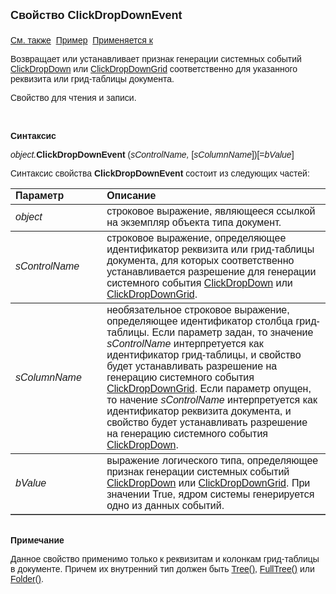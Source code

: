 ﻿<html>
<head>
<title>Документ\ClickDropDownEvent</title>
</head>

<body>

<p><font size="4" face="Arial"><strong>Свойство ClickDropDownEvent<br>
<br>
</strong></font><font face="Arial"><a href="../../ScriptProcs/ClickDropDown.html">
См. также</a>&nbsp; <u>Пример</u>&nbsp; <a href="../Asdoc.html">Применяется к</a></font></p>

<p class="label"><font face="Arial">Возвращает или устанавливает 
признак генерации системных событий <a href="../../ScriptProcs/ClickDropDown.html">
ClickDropDown</a> или <a
href="../../ScriptProcs/ClickDropDownGrid.html">ClickDropDownGrid</a>
соответственно для указанного реквизита или грид-таблицы документа.</font></p>

<p class="label"><font face="Arial">Свойство для чтения и записи.</font></p>

<p class="label">&nbsp;</p>

<p class="label"><b><font face="Arial">Синтаксис</font></b></p>

<p><font face="Arial"><em>object.</em><strong>ClickDropDownEvent</strong> 
(<em>sControlName,
</em>[<em>sColumnName</em>])[=<em>bValue</em>]</font></p>

<p><font face="Arial">Синтаксис свойства <strong>ClickDropDownEvent</strong>
состоит из следующих частей:</font></p>

<table border="1" cellPadding="5" cols="2" frame="below" rules="rows">
<TBODY>
  <tr vAlign="top">
    <td class="label" width="29%"><font face="Arial"><b>Параметр</b></font></td>
    <td class="label" width="71%"><font face="Arial"><strong>Описание</strong></font></td>
  </tr>
  <tr>
    <td width="29%"><em><font face="Arial">object</font></em></td>
    <td width="71%"><font face="Arial">строковое выражение, являющееся 
	ссылкой на экземпляр объекта типа документ.</font></td>
  </tr>
  <tr>
    <td width="29%"><font face="Arial"><em>sControlName</em></font></td>
    <td width="71%"><font face="Arial">строковое выражение, 
	определяющее идентификатор реквизита или грид-таблицы документа, для которых 
	соответственно устанавливается разрешение для генерации системного события <a
    href="../../ScriptProcs/ClickDropDown.html">ClickDropDown</a> или <a
    href="../../ScriptProcs/ClickDropDownGrid.html">ClickDropDownGrid</a>.</font></td>
  </tr>
  <tr>
    <td width="29%"><font face="Arial"><em>sColumnName</em></font></td>
    <td width="71%"><font face="Arial">необязательное строковое 
	выражение, определяющее идентификатор столбца грид-таблицы. Если параметр 
	задан, то значение <em>sControlName </em>интерпретуется как идентификатор 
	грид-таблицы, и свойство будет устанавливать разрешение на генерацию 
	системного события <a href="../../ScriptProcs/ClickDropDownGrid.html">
	ClickDropDownGrid</a>. Если параметр опущен, то начение <em>sControlName </em>
	интерпретуется как идентификатор реквизита документа, и свойство будет 
	устанавливать разрешение на генерацию системного события <a
    href="../../ScriptProcs/ClickDropDown.html">ClickDropDown</a>.</font></td>
  </tr>
  <tr>
    <td width="29%"><font face="Arial"><em>bValue</em></font></td>
    <td width="71%"><font face="Arial">выражение логического типа, 
	определяющее признак генерации системных событий <a href="../../ScriptProcs/ClickDropDown.html">
	ClickDropDown</a> или <a
    href="../../ScriptProcs/ClickDropDownGrid.html">ClickDropDownGrid</a>. При 
	значении True, ядром системы генерируется одно из данных событий.</font></td>
  </tr>
</TBODY>
</table>

<p class="label"><font face="Arial"><b><br>
Примечание</b></font></p>

<p class="label"><font face="Arial">Данное свойство применимо только к 
реквизитам и колонкам грид-таблицы в документе. Причем их внутренний тип должен 
быть <a href="../../Types/Tree().html">Tree()</a>, <a
href="../../Types/FULLTREE().html">FullTree()</a> или <a href="../../Types/Folder().html">
Folder()</a>.
</font></p>
</body>
</html>
